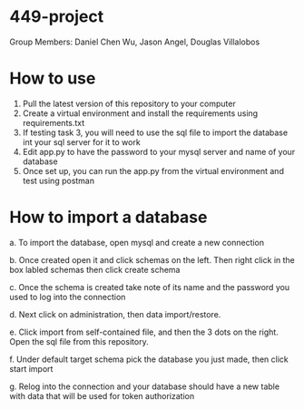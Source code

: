 # 449-project
Group Members: Daniel Chen Wu, Jason Angel, Douglas Villalobos

# How to use
1. Pull the latest version of this repository to your computer
2. Create a virtual environment and install the requirements using requirements.txt
3. If testing task 3, you will need to use the sql file to import the database int your sql server for it to work
4. Edit app.py to have the password to your mysql server and name of your database
5. Once set up, you can run the app.py from the virtual environment and test using postman

# How to import a database
a. To import the database, open mysql and create a new connection
  
b. Once created open it and click schemas on the left. Then right click in the box labled schemas then click create schema
  
c. Once the schema is created take note of its name and the password you used to log into the connection
  
d. Next click on administration, then data import/restore.
  
e. Click import from self-contained file, and then the 3 dots on the right. Open the sql file from this repository.
  
f. Under default target schema pick the database you just made, then click start import
  
g. Relog into the connection and your database should have a new table with data that will be used for token authorization

